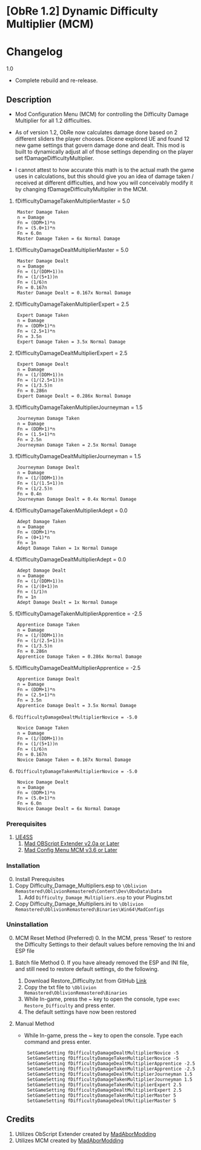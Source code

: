 # [ObRe 1.2] Dynamic Difficulty Multiplier (MCM)

# Changelog
1.0
* Complete rebuild and re-release. 

## Description

* Mod Configuration Menu (MCM) for controlling the Difficulty Damage Multiplier for all 1.2 difficulties.

* As of version 1.2, ObRe now calculates damage done based on 2 different sliders the player chooses. Dicene explored UE and found 12 new game settings that govern damage done and dealt. This mod is built to dynamically adjust all of those settings depending on the player set fDamageDifficultyMultiplier. 

* I cannot attest to how accurate this math is to the actual math the game uses in calculations, but this should give you an idea of damage taken / received at different difficulties, and how you will conceivably modify it by changing fDamageDifficultyMultiplier in the MCM.


1. fDifficultyDamageTakenMultiplierMaster = 5.0
```
	Master Damage Taken
	n = Damage
	Fn = (DDM+1)*n
	Fn = (5.0+1)*n
	Fn = 6.0n
	Master Damage Taken = 6x Normal Damage
```

1. fDifficultyDamageDealtMultiplierMaster = 5.0
```
	Master Damage Dealt
	n = Damage
	Fn = (1/(DDM+1))n
	Fn = (1/(5+1))n
	Fn = (1/6)n
	Fn = 0.167n
	Master Damage Dealt = 0.167x Normal Damage
```

2. fDifficultyDamageTakenMultiplierExpert = 2.5
```
 	Expert Damage Taken
 	n = Damage
 	Fn = (DDM+1)*n
 	Fn = (2.5+1)*n
 	Fn = 3.5n
 	Expert Damage Taken = 3.5x Normal Damage
```

2. fDifficultyDamageDealtMultiplierExpert = 2.5
```
	Expert Damage Dealt
	n = Damage
	Fn = (1/(DDM+1))n
	Fn = (1/(2.5+1))n
	Fn = (1/3.5)n
	Fn = 0.286n
	Expert Damage Dealt = 0.286x Normal Damage
```

3. fDifficultyDamageTakenMultiplierJourneyman = 1.5
```
	Journeyman Damage Taken
	n = Damage
	Fn = (DDM+1)*n
	Fn = (1.5+1)*n
	Fn = 2.5n
	Journeyman Damage Taken = 2.5x Normal Damage
```

3. fDifficultyDamageDealtMultiplierJourneyman = 1.5
```
	Journeyman Damage Dealt
	n = Damage
	Fn = (1/(DDM+1))n
	Fn = (1/(1.5+1))n
	Fn = (1/2.5)n
	Fn = 0.4n
	Journeyman Damage Dealt = 0.4x Normal Damage
```

4. fDifficultyDamageTakenMultiplierAdept = 0.0
```
	Adept Damage Taken
	n = Damage
	Fn = (DDM+1)*n
	Fn = (0+1)*n
	Fn = 1n
	Adept Damage Taken = 1x Normal Damage
```

4. fDifficultyDamageDealtMultiplierAdept = 0.0
```
	Adept Damage Dealt
	n = Damage
	Fn = (1/(DDM+1))n
	Fn = (1/(0+1))n
	Fn = (1/1)n
	Fn = 1n
	Adept Damage Dealt = 1x Normal Damage
```

5. fDifficultyDamageTakenMultiplierApprentice = -2.5
```
	Apprentice Damage Taken
	n = Damage
	Fn = (1/(DDM+1))n
	Fn = (1/(2.5+1))n
	Fn = (1/3.5)n
	Fn = 0.286n
	Apprentice Damage Taken = 0.286x Normal Damage
```

5. fDifficultyDamageDealtMultiplierApprentice = -2.5
```
	Apprentice Damage Dealt
	n = Damage
	Fn = (DDM+1)*n
	Fn = (2.5+1)*n
	Fn = 3.5n
	Apprentice Damage Dealt = 3.5x Normal Damage
```
	
6. `fDifficultyDamageDealtMultiplierNovice = -5.0`
```
	Novice Damage Taken
	n = Damage
	Fn = (1/(DDM+1))n
	Fn = (1/(5+1))n
	Fn = (1/6)n
	Fn = 0.167n
	Novice Damage Taken = 0.167x Normal Damage
```
	
6. `fDifficultyDamageTakenMultiplierNovice = -5.0`
```
	Novice Damage Dealt
	n = Damage
	Fn = (DDM+1)*n
	Fn = (5.0+1)*n
	Fn = 6.0n
	Novice Damage Dealt = 6x Normal Damage
```

### Prerequisites
1. [UE4SS](https://www.nexusmods.com/oblivionremastered/mods/32)
	1. [Mad OBScript Extender v2.0a or Later](https://www.nexusmods.com/oblivionremastered/mods/4819)
	2. [Mad Config Menu MCM v3.6 or Later](https://www.nexusmods.com/oblivionremastered/mods/4810)
	
### Installation
0. Install Prerequisites
1. Copy Difficulty_Damage_Multipliers.esp to `\Oblivion Remastered\OblivionRemastered\Content\Dev\ObvData\Data`
	1. Add `Difficulty_Damage_Multipliers.esp` to your Plugins.txt
2. Copy Difficulty_Damage_Multipliers.ini to `\Oblivion Remastered\OblivionRemastered\Binaries\Win64\MadConfigs`

### Uninstallation
0. MCM Reset Method (Preferred)
	0. In the MCM, press 'Reset' to restore the Difficulty Settings to their default values before removing the Ini and ESP file
	
1. Batch file Method
	0. If you have already removed the ESP and INI file, and still need to restore default settings, do the following. 
	1. Download Restore_Difficulty.txt from GitHub [Link](https://github.com/justv316/Difficulty_Slider_MCM/blob/main/src/OblivionRemastered/Restore_Difficulty.txt)
	2. Copy the txt file to `\Oblivion Remastered\OblivionRemastered\Binaries`
	3. While In-game, press the ~ key to open the console, type `exec Restore_Difficulty` and press enter.
	4. The default settings have now been restored

2. Manual Method
	* While In-game, press the ~ key to open the console. Type each command and press enter.
		```
		 SetGameSetting fDifficultyDamageDealtMultiplierNovice -5
		 SetGameSetting fDifficultyDamageTakenMultiplierNovice -5
		 SetGameSetting fDifficultyDamageDealtMultiplierApprentice -2.5
		 SetGameSetting fDifficultyDamageTakenMultiplierApprentice -2.5
		 SetGameSetting fDifficultyDamageDealtMultiplierJourneyman 1.5
		 SetGameSetting fDifficultyDamageTakenMultiplierJourneyman 1.5
		 SetGameSetting fDifficultyDamageTakenMultiplierExpert 2.5
		 SetGameSetting fDifficultyDamageDealtMultiplierExpert 2.5
		 SetGameSetting fDifficultyDamageTakenMultiplierMaster 5
		 SetGameSetting fDifficultyDamageDealtMultiplierMaster 5
		```

## Credits
1. Utilizes ObScript Extender created by [MadAborModding](https://next.nexusmods.com/profile/MadAborModding)
2. Utilizes MCM created by [MadAborModding](https://next.nexusmods.com/profile/MadAborModding)